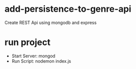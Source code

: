 # add-persistence-to-genre-api
Create REST Api using mongodb and express

# run project
- Start Server: mongod
- Run Script: nodemon index.js
